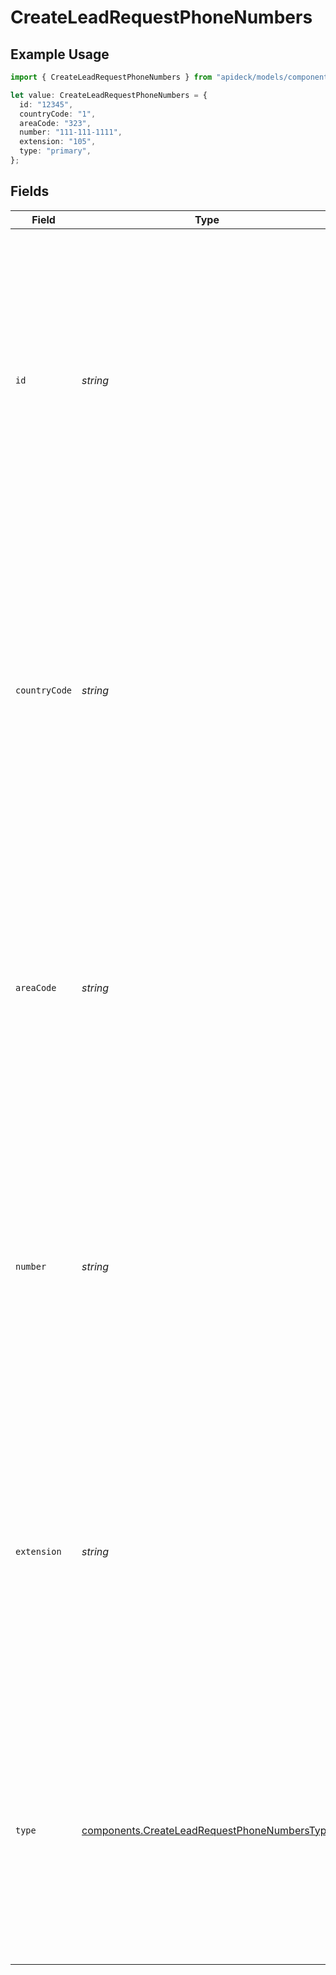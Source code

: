 # CreateLeadRequestPhoneNumbers

## Example Usage

```typescript
import { CreateLeadRequestPhoneNumbers } from "apideck/models/components";

let value: CreateLeadRequestPhoneNumbers = {
  id: "12345",
  countryCode: "1",
  areaCode: "323",
  number: "111-111-1111",
  extension: "105",
  type: "primary",
};
```

## Fields

| Field                                                                                                                                                                                                                                                                                                                    | Type                                                                                                                                                                                                                                                                                                                     | Required                                                                                                                                                                                                                                                                                                                 | Description                                                                                                                                                                                                                                                                                                              | Example                                                                                                                                                                                                                                                                                                                  |
| ------------------------------------------------------------------------------------------------------------------------------------------------------------------------------------------------------------------------------------------------------------------------------------------------------------------------ | ------------------------------------------------------------------------------------------------------------------------------------------------------------------------------------------------------------------------------------------------------------------------------------------------------------------------ | ------------------------------------------------------------------------------------------------------------------------------------------------------------------------------------------------------------------------------------------------------------------------------------------------------------------------ | ------------------------------------------------------------------------------------------------------------------------------------------------------------------------------------------------------------------------------------------------------------------------------------------------------------------------ | ------------------------------------------------------------------------------------------------------------------------------------------------------------------------------------------------------------------------------------------------------------------------------------------------------------------------ |
| `id`                                                                                                                                                                                                                                                                                                                     | *string*                                                                                                                                                                                                                                                                                                                 | :heavy_minus_sign:                                                                                                                                                                                                                                                                                                       | A unique identifier for each phone number entry within the phone_numbers array. This ID is used to distinguish between different phone numbers associated with the same lead, ensuring accurate management and retrieval of contact information. It is optional but recommended for maintaining clear records.           | 12345                                                                                                                                                                                                                                                                                                                    |
| `countryCode`                                                                                                                                                                                                                                                                                                            | *string*                                                                                                                                                                                                                                                                                                                 | :heavy_minus_sign:                                                                                                                                                                                                                                                                                                       | The international dialing code for the phone number, such as '+1' for the United States. This code is crucial for ensuring that calls are correctly routed to the appropriate country, especially when dealing with international leads. It is optional but should be included for complete phone number records.        | 1                                                                                                                                                                                                                                                                                                                        |
| `areaCode`                                                                                                                                                                                                                                                                                                               | *string*                                                                                                                                                                                                                                                                                                                 | :heavy_minus_sign:                                                                                                                                                                                                                                                                                                       | The regional area code for the phone number, such as '323' for Los Angeles. This code helps in identifying the specific geographic region of the phone number, which can be useful for regional marketing strategies. It is optional but provides additional context for the phone number.                               | 323                                                                                                                                                                                                                                                                                                                      |
| `number`                                                                                                                                                                                                                                                                                                                 | *string*                                                                                                                                                                                                                                                                                                                 | :heavy_check_mark:                                                                                                                                                                                                                                                                                                       | The main phone number associated with the lead, excluding the country and area codes. This field is required and must be a valid phone number format to ensure successful communication with the lead. It serves as the primary contact number for reaching out to the potential customer.                               | 111-111-1111                                                                                                                                                                                                                                                                                                             |
| `extension`                                                                                                                                                                                                                                                                                                              | *string*                                                                                                                                                                                                                                                                                                                 | :heavy_minus_sign:                                                                                                                                                                                                                                                                                                       | The extension of the phone number, used to direct calls to a specific line within a larger phone system. This field is optional and should be included if the lead's phone number requires an extension for direct contact. Ensure the extension is a valid string that corresponds to the phone system's configuration. | 105                                                                                                                                                                                                                                                                                                                      |
| `type`                                                                                                                                                                                                                                                                                                                   | [components.CreateLeadRequestPhoneNumbersType](../../models/components/createleadrequestphonenumberstype.md)                                                                                                                                                                                                             | :heavy_minus_sign:                                                                                                                                                                                                                                                                                                       | The type of phone number provided for the lead, such as 'mobile', 'home', or 'work'. This field helps categorize the phone number for better contact management and is optional. Ensure the type is a valid string that accurately describes the phone number's usage context.                                           | primary                                                                                                                                                                                                                                                                                                                  |